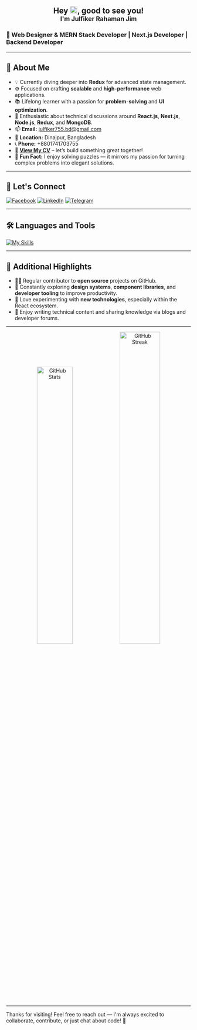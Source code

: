 <h2 align="center">
  Hey <img src="https://raw.githubusercontent.com/MartinHeinz/MartinHeinz/master/wave.gif" width="20px">, good to see you!  
  <br/>
  <span style="font-size:17px">I'm Julfiker Rahaman Jim</span>
</h2>

### 🚀 Web Designer & MERN Stack Developer | Next.js Developer | Backend Developer

---

## 🚀 About Me

- 💡 Currently diving deeper into **Redux** for advanced state management.
- ⚙️ Focused on crafting **scalable** and **high-performance** web applications.
- 📚 Lifelong learner with a passion for **problem-solving** and **UI optimization**.
- 🧠 Enthusiastic about technical discussions around **React.js**, **Next.js**, **Node.js**, **Redux**, and **MongoDB**.
- 📫 **Email:** [julfiker755.bd@gmail.com](mailto:julfiker755.bd@gmail.com)
- 📍 **Location:** Dinajpur, Bangladesh
- 📞 **Phone:** +8801741703755
- 📄 **[View My CV](https://drive.google.com/file/d/1FKetYrP2h7E1a-TcNUsq10R0J782_7zu/view)** – let’s build something great together!
- 🧩 **Fun Fact:** I enjoy solving puzzles — it mirrors my passion for turning complex problems into elegant solutions.

---

## 🤝 Let's Connect

<p align="left">
  <a href="https://www.facebook.com/julfikerrahaman.jim"><img alt="Facebook" src="https://img.shields.io/badge/Facebook-1877F2?style=for-the-badge&logo=facebook&logoColor=white"/></a>
  <a href="https://www.linkedin.com/in/julfikerjim/"><img alt="LinkedIn" src="https://img.shields.io/badge/LinkedIn-0077B5?style=for-the-badge&logo=linkedin&logoColor=white"/></a>
  <a href="https://t.me/your_telegram_username"><img alt="Telegram" src="https://img.shields.io/badge/Telegram-2CA5E0?style=for-the-badge&logo=telegram&logoColor=white"/></a>
</p>

---

## 🛠️ Languages and Tools

[![My Skills](https://skillicons.dev/icons?i=react,mongodb,nodejs,express,js,firebase,tailwind,ts,redux,postman,vite,vscode,atom,figma,bootstrap,git,github,threejs,svg,stackoverflow,netlify,jquery,html,css,gcp,devto)](https://skillicons.dev)

---

## 🌟 Additional Highlights

- 🧑‍💻 Regular contributor to **open source** projects on GitHub.
- 📘 Constantly exploring **design systems**, **component libraries**, and **developer tooling** to improve productivity.
- 🧪 Love experimenting with **new technologies**, especially within the React ecosystem.
- 📝 Enjoy writing technical content and sharing knowledge via blogs and developer forums.

---


<div align="center">
  <img src="https://github-readme-stats.vercel.app/api?username=Julfiker755&show_icons=true&theme=vue-dark&hide_border=true&date_format=M%20j%5B%2C%20Y%5D" width="44%" alt="GitHub Stats"/>
  <img src="https://streak-stats.demolab.com/?user=Julfiker755&theme=nordfox" width="46.7%" alt="GitHub Streak"/>
</div>

---

Thanks for visiting! Feel free to reach out — I'm always excited to collaborate, contribute, or just chat about code! 🚀
